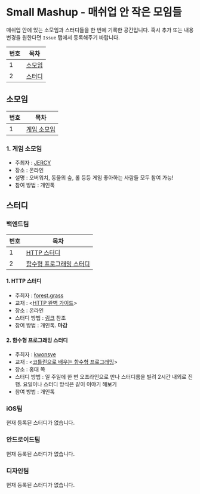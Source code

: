# Small Mashup - 매쉬업 안 작은 모임들

매쉬업 안에 있는 소모임과 스터디들을 한 번에 기록한 공간입니다. 혹시 추가 또는 내용 변경을 원한다면 `Issue` 탭에서 등록해주기 바랍니다.

|번호|목차|
|---|---|
|1|[소모임](#소모임)|
|2|[스터디](#스터디)|

## 소모임

|번호|목차|
|---|---|
|1|[게임 소모임](#1-게임-소모임)|

### 1. 게임 소모임

- 주최자 : [JERCY](https://github.com/Jeasunglee)
- 장소 : 온라인  
- 설명 : 오버워치, 동물의 숲, 롤 등등 게임 좋아하는 사람들 모두 참여 가능!
- 참여 방법 : 개인톡

## 스터디

### 백엔드팀

|번호|목차|
|---|---|
|1|[HTTP 스터디](#1-HTTP-스터디)|
|2|[함수형 프로그래밍 스터디](#2-함수형-프로그래밍-스터디)|

#### 1. HTTP 스터디

- 주최자 : [forest.grass](https://github.com/korea8378)
- 교재 : <[HTTP 완벽 가이드](http://www.yes24.com/Product/Goods/15381085)>  
- 장소 : 온라인  
- 스터디 방법 : [링크](https://www.notion.so/HTTP-69702cea7ec54823878d1d3392231e76) 참조
- 참여 방법 : 개인톡. **마감**

#### 2. 함수형 프로그래밍 스터디

- 주최자 : [kwonsye](https://github.com/kwonsye)
- 교재 : <[코틀린으로 배우는 함수형 프로그래밍](http://www.yes24.com/Product/Goods/84899008)>  
- 장소 : 홍대 쪽  
- 스터디 방법 : 일 주일에 한 번 오프라인으로 만나 스터디룸을 빌려 2시간 내외로 진행. 요일이나 스터디 방식은 같이 이야기 해보기
- 참여 방법 : 개인톡

### iOS팀

현재 등록된 스터디가 없습니다.

### 안드로이드팀

현재 등록된 스터디가 없습니다.

### 디자인팀

현재 등록된 스터디가 없습니다.